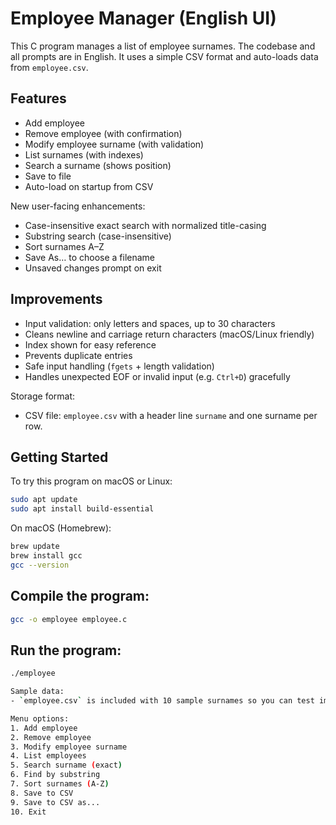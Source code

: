 # Employee Manager (English UI)

This C program manages a list of employee surnames. The codebase and all prompts are in English. It uses a simple CSV format and auto-loads data from `employee.csv`.

## Features

- Add employee
- Remove employee (with confirmation)
- Modify employee surname (with validation)
- List surnames (with indexes)
- Search a surname (shows position)
- Save to file
- Auto-load on startup from CSV
 
New user-facing enhancements:
- Case-insensitive exact search with normalized title-casing
- Substring search (case-insensitive)
- Sort surnames A–Z
- Save As… to choose a filename
- Unsaved changes prompt on exit

## Improvements

- Input validation: only letters and spaces, up to 30 characters
- Cleans newline and carriage return characters (macOS/Linux friendly)
- Index shown for easy reference
- Prevents duplicate entries
- Safe input handling (`fgets` + length validation)
- Handles unexpected EOF or invalid input (e.g. `Ctrl+D`) gracefully

Storage format:
- CSV file: `employee.csv` with a header line `surname` and one surname per row.

## Getting Started

To try this program on macOS or Linux:

```bash
sudo apt update
sudo apt install build-essential
```
On macOS (Homebrew):

```bash
brew update
brew install gcc
gcc --version
```

## Compile the program:
  
```bash
gcc -o employee employee.c
```

## Run the program:
  
```bash
./employee

Sample data:
- `employee.csv` is included with 10 sample surnames so you can test immediately.

Menu options:
1. Add employee
2. Remove employee
3. Modify employee surname
4. List employees
5. Search surname (exact)
6. Find by substring
7. Sort surnames (A-Z)
8. Save to CSV
9. Save to CSV as...
10. Exit
```